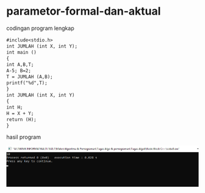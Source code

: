 # parametor-formal-dan-aktual


codingan program lengkap

    #include<stdio.h>
    int JUMLAH (int X, int Y);
    int main ()
    {
    int A,B,T;
    A-5; B=2;
    T = JUMLAH (A,B);
    printf("%d",T);
    }
    int JUMLAH (int X, int Y)
    {
    int H;
    H = X + Y;
    return (H);
    }
    
hasil program

![img](https://github.com/AbdulahHanafi/parametor-formal-dan-aktual/blob/master/parameter%20formal%20dan%20aktual%20algo8.png?raw=true)
